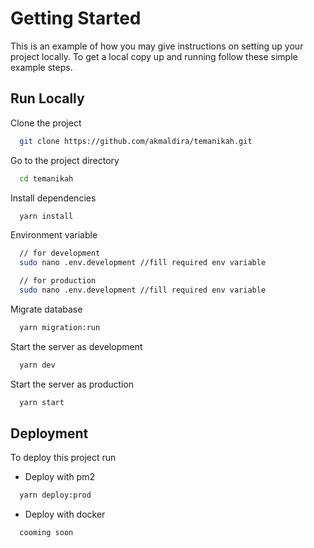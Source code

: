 # Getting Started

This is an example of how you may give instructions on setting up your project locally. To get a local copy up and running follow these simple example steps.

## Run Locally

Clone the project

```bash
  git clone https://github.com/akmaldira/temanikah.git
```

Go to the project directory

```bash
  cd temanikah
```

Install dependencies

```bash
  yarn install
```

Environment variable

```bash
  // for development
  sudo nano .env.development //fill required env variable

  // for production
  sudo nano .env.development //fill required env variable
```

Migrate database

```bash
  yarn migration:run
```

Start the server as development

```bash
  yarn dev
```

Start the server as production

```bash
  yarn start
```

## Deployment

To deploy this project run

- Deploy with pm2

```bash
  yarn deploy:prod
```

- Deploy with docker

```bash
  cooming soon
```
